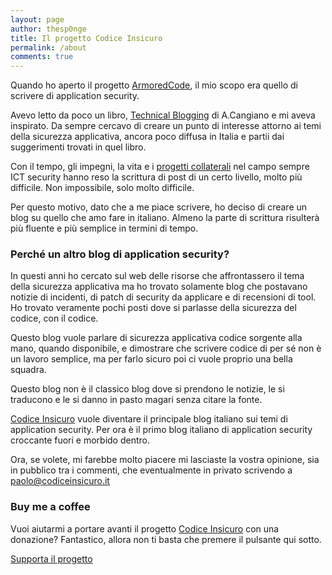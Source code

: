 ```yaml
---
layout: page
author: thesp0nge
title: Il progetto Codice Insicuro
permalink: /about
comments: true
---
```


Quando ho aperto il progetto [ArmoredCode](http://armoredcode.com), il mio
scopo era quello di scrivere di application security.

Avevo letto da poco un libro, [Technical Blogging](https://amzn.to/2VGPZsi) di
A.Cangiano e mi aveva inspirato. Da sempre cercavo di creare un punto di
interesse attorno ai temi della sicurezza applicativa, ancora poco diffusa in
Italia e partii dai suggerimenti trovati in quel libro.

Con il tempo, gli impegni, la vita e i [progetti
collaterali](http://dawnscanner.org) nel campo sempre ICT security hanno reso
la scrittura di post di un certo livello, molto più difficile. Non impossibile,
solo molto difficile.

Per questo motivo, dato che a me piace scrivere, ho deciso di creare un blog su
quello che amo fare in italiano. Almeno la parte di scrittura risulterà più
fluente e più semplice in termini di tempo.

### Perché un altro blog di application security?

In questi anni ho cercato sul web delle risorse che affrontassero il tema della
sicurezza applicativa ma ho trovato solamente blog che postavano notizie di
incidenti, di patch di security da applicare e di recensioni di tool. Ho
trovato veramente pochi posti dove si parlasse della sicurezza del codice, con
il codice.

Questo blog vuole parlare di sicurezza applicativa codice sorgente alla mano,
quando disponibile, e dimostrare che scrivere codice di per sé non è un lavoro
semplice, ma per farlo sicuro poi ci vuole proprio una bella squadra.

Questo blog non è il classico blog dove si prendono le notizie, le si traducono
e le si danno in pasto magari senza citare la fonte.

[Codice Insicuro]({{site.root}}) vuole diventare il principale blog italiano sui temi di
application security. Per ora è il primo blog italiano di application security
croccante fuori e morbido dentro.

Ora, se volete, mi farebbe molto piacere mi lasciaste la vostra opinione, sia
in pubblico tra i commenti, che eventualmente in privato scrivendo a
[paolo@codiceinsicuro.it](mailto:paolo@codiceinsicuro.it)

### Buy me a coffee

Vuoi aiutarmi a portare avanti il progetto <a target="_blank"
href="https://codiceinsicuro.it">Codice Insicuro</a> con una donazione?
Fantastico, allora non ti basta che premere il pulsante qui sotto.

<a target="_blank" href="https://www.buymeacoffee.com/thesp0nge" class="btn btn-danger">Supporta il progetto</a> 


